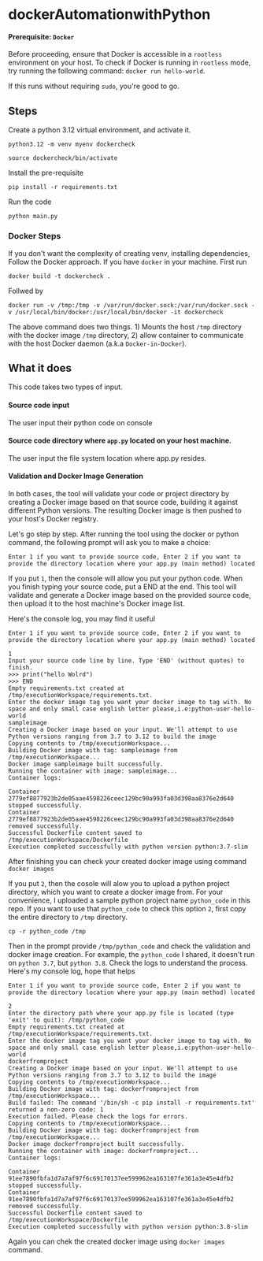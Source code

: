 # dockerAutomationwithPython

#### Prerequisite: `Docker` 

Before proceeding, ensure that Docker is accessible in a `rootless` environment on your host. To check if Docker is running in `rootless` mode, try running the following command: 
```docker run hello-world```. 

If this runs without requiring `sudo`, you're good to go.

## Steps
Create a python 3.12 virtual environment, and activate it.
```
python3.12 -m venv myenv dockercheck

source dockercheck/bin/activate
```


Install the pre-requisite
```
pip install -r requirements.txt
```

Run the code 

```
python main.py
```
### Docker Steps
If you don't want the complexity of creating venv, installing dependencies, Follow the Docker approach. If you have `docker` in your machine. First run

```
docker build -t dockercheck .
```
Follwed by 
```
docker run -v /tmp:/tmp -v /var/run/docker.sock:/var/run/docker.sock -v /usr/local/bin/docker:/usr/local/bin/docker -it dockercheck
```
The above command does two things. 1) Mounts the host `/tmp` directory with the docker image `/tmp` directory, 2) allow container to communicate with the host Docker daemon (a.k.a `Docker-in-Docker`). 

## What it does
This code takes two types of input.
#### Source code input
The user input their python code on console
#### Source code directory where `app.py` located on your host machine.
The user input the file system location where app.py resides.
#### Validation and Docker Image Generation
In both cases, the tool will validate your code or project directory by creating a Docker image based on that source code, building it against different Python versions. The resulting Docker image is then pushed to your host's Docker registry.

Let's go step by step. After running the tool using the docker or python command, the following prompt will ask you to make a choice:
```
Enter 1 if you want to provide source code, Enter 2 if you want to provide the directory location where your app.py (main method) located
```

If you put `1`, then the console will allow you put your python code. When you finish typing your source code, put a END at the end. This tool will validate and generate a Docker image based on the provided source code, then upload it to the host machine's Docker image list.

Here's the console log, you may find it useful
```
Enter 1 if you want to provide source code, Enter 2 if you want to provide the directory location where your app.py (main method) located 

1
Input your source code line by line. Type 'END' (without quotes) to finish.
>>> print("hello Wolrd")
>>> END
Empty requirements.txt created at /tmp/executionWorkspace/requirements.txt.
Enter the docker image tag you want your docker image to tag with. No space and only small case english letter please,i.e:python-user-hello-world
sampleimage
Creating a Docker image based on your input. We'll attempt to use Python versions ranging from 3.7 to 3.12 to build the image
Copying contents to /tmp/executionWorkspace...
Building Docker image with tag: sampleimage from /tmp/executionWorkspace...
Docker image sampleimage built successfully.
Running the container with image: sampleimage...
Container logs:
 
Container 2779ef8877923b2de05aae4598226ceec129bc90a993fa03d398aa8376e2d640 stopped successfully.
Container 2779ef8877923b2de05aae4598226ceec129bc90a993fa03d398aa8376e2d640 removed successfully.
Successful Dockerfile content saved to /tmp/executionWorkspace/Dockerfile
Execution completed successfully with python version python:3.7-slim
```
After finishing you can check your created docker image using command `docker images`

If you put `2`, then the cosole will alow you to upload a python project directory, which you want to create a docker image from. For your convenience, I uploaded a sample python project name `python_code` in this repo. If you want to use that `python_code` to check this option `2`, first copy the entire directory to `/tmp` directory.

```
cp -r python_code /tmp
```
Then in the prompt provide `/tmp/python_code` and check the validation and docker image creation. For example, the `python_code` I shared, it doesn't run on `python 3.7`, but `python 3.8`. Check the logs to understand the process.
Here's my console log, hope that helps

```
Enter 1 if you want to provide source code, Enter 2 if you want to provide the directory location where your app.py (main method) located 

2
Enter the directory path where your app.py file is located (type 'exit' to quit): /tmp/python_code
Empty requirements.txt created at /tmp/executionWorkspace/requirements.txt.
Enter the docker image tag you want your docker image to tag with. No space and only small case english letter please,i.e:python-user-hello-world
dockerfromproject
Creating a Docker image based on your input. We'll attempt to use Python versions ranging from 3.7 to 3.12 to build the image
Copying contents to /tmp/executionWorkspace...
Building Docker image with tag: dockerfromproject from /tmp/executionWorkspace...
Build failed: The command '/bin/sh -c pip install -r requirements.txt' returned a non-zero code: 1
Execution failed. Please check the logs for errors.
Copying contents to /tmp/executionWorkspace...
Building Docker image with tag: dockerfromproject from /tmp/executionWorkspace...
Docker image dockerfromproject built successfully.
Running the container with image: dockerfromproject...
Container logs:
 
Container 91ee7890fbfa1d7a7af97f6c69170137ee599962ea163107fe361a3e45e4dfb2 stopped successfully.
Container 91ee7890fbfa1d7a7af97f6c69170137ee599962ea163107fe361a3e45e4dfb2 removed successfully.
Successful Dockerfile content saved to /tmp/executionWorkspace/Dockerfile
Execution completed successfully with python version python:3.8-slim
```
Again you can chek the created docker image using `docker images` command.


